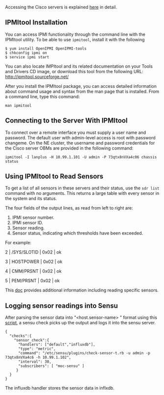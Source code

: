 Accessing the Cisco servers is explained [here](Cisco-UCS-C220.html) in detail.

## IPMItool Installation
You can access IPMI functionality through the command line with the IPMItool utility. To be able to use ```ipmitool```, install it with the following
```
$ yum install OpenIPMI OpenIPMI-tools
$ chkconfig ipmi on
$ service ipmi start
```

You can also locate IMPItool and its related documentation on your Tools and Drivers CD image, or download this tool from the following URL: http://ipmitool.sourceforge.net/

After you install the IPMItool package, you can access detailed information about command usage and syntax from the man page that is installed. From a command line, type this command:
```
man ipmitool
```

## Connecting to the Server With IPMItool
To connect over a remote interface you must supply a user name and password. The default user with admin-level access is root with password changeme. On the NE cluster, the username and password credentials for the Cisco server OBMs are provided in the following command:
```
ipmitool -I lanplus -H 10.99.1.101 -U admin -P 73qtx8nVXa4c06 chassis status
```

## Using IPMItool to Read Sensors
To get a list of all sensors in these servers and their status, use the ```sdr list``` command with no arguments. This returns a large table with every sensor in the system and its status.

The four fields of the output lines, as read from left to right are:
1. IPMI sensor number.
2. IPMI sensor ID.
3. Sensor reading.
4. Sensor status, indicating which thresholds have been exceeded.

For example:

2 | /SYS/SLOTID | 0x02 | ok

3 | HOSTPOWER   | 0x02 | ok

4 | CMM/PRSNT   | 0x02 | ok

5 | PEM/PRSNT   | 0x02 | ok

This [doc](https://docs.oracle.com/cd/E19464-01/820-6850-11/IPMItool.html) provides additional information including reading specific sensors.

## Logging sensor readings into Sensu
After parsing the sensor data into "<host.sensor-name>  <value>  <timestamp>" format using this [script](https://github.com/sensu/sensu-community-plugins/blob/master/plugins/ipmi/check-sensor.rb), a sensu check picks up the output and logs it into the sensu server.
```
{
  "checks":{
    "sensor_check":{
      "handlers": ["default","influxdb"],
      "type": "metric",
      "command": "/etc/sensu/plugins/check-sensor-t.rb -u admin -p 73qtx8nVXa4c6 -h 10.99.1.102",
      "interval": 30,
      "subscribers": [ "moc-sensu" ]
     }
  }
}
```

The influxdb handler stores the sensor data in inflxdb.




